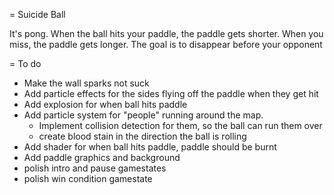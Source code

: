 = Suicide Ball 

It's pong. When the ball hits your paddle, the paddle gets shorter. When you miss, the paddle gets longer. 
The goal is to disappear before your opponent

= To do

*   Make the wall sparks not suck
*   Add particle effects for the sides flying off the paddle when they get hit
*   Add explosion for when ball hits paddle
*   Add particle system for "people" running around the map.
    *   Implement collision detection for them, so the ball can run them over
    *   create blood stain in the direction the ball is rolling
*   Add shader for when ball hits paddle, paddle should be burnt
*   Add paddle graphics and background
*   polish intro and pause gamestates
*   polish win condition gamestate
